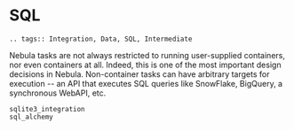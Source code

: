 # SQL

```{eval-rst}
.. tags:: Integration, Data, SQL, Intermediate
```

Nebula tasks are not always restricted to running user-supplied containers, nor even containers at all. Indeed, this is
one of the most important design decisions in Nebula. Non-container tasks can have arbitrary targets for execution --
an API that executes SQL queries like SnowFlake, BigQuery, a synchronous WebAPI, etc.

```{auto-examples-toc}
sqlite3_integration
sql_alchemy
```
